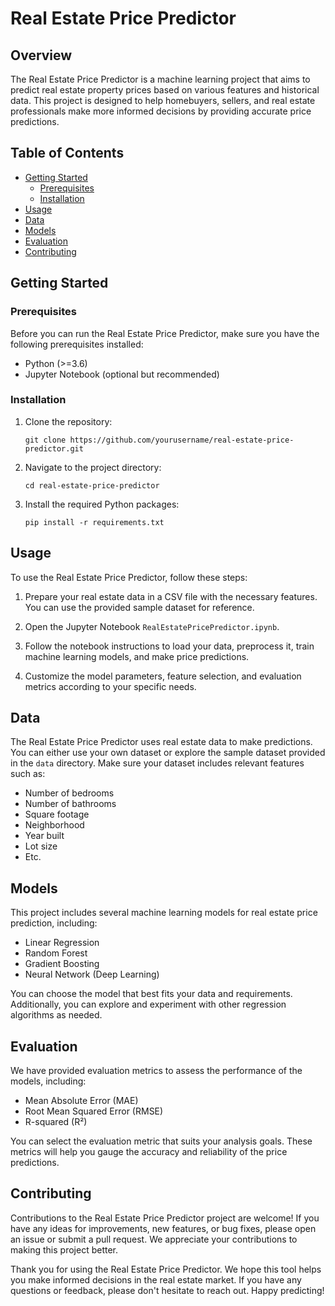 # Real Estate Price Predictor

## Overview

The Real Estate Price Predictor is a machine learning project that aims to predict real estate property prices based on various features and historical data. This project is designed to help homebuyers, sellers, and real estate professionals make more informed decisions by providing accurate price predictions.

## Table of Contents

- [Getting Started](#getting-started)
  - [Prerequisites](#prerequisites)
  - [Installation](#installation)
- [Usage](#usage)
- [Data](#data)
- [Models](#models)
- [Evaluation](#evaluation)
- [Contributing](#contributing)

## Getting Started

### Prerequisites

Before you can run the Real Estate Price Predictor, make sure you have the following prerequisites installed:

- Python (>=3.6)
- Jupyter Notebook (optional but recommended)

### Installation

1. Clone the repository:

   ```shell
   git clone https://github.com/yourusername/real-estate-price-predictor.git
   ```

2. Navigate to the project directory:

   ```shell
   cd real-estate-price-predictor
   ```

3. Install the required Python packages:

   ```shell
   pip install -r requirements.txt
   ```

## Usage

To use the Real Estate Price Predictor, follow these steps:

1. Prepare your real estate data in a CSV file with the necessary features. You can use the provided sample dataset for reference.

2. Open the Jupyter Notebook `RealEstatePricePredictor.ipynb`.

3. Follow the notebook instructions to load your data, preprocess it, train machine learning models, and make price predictions.

4. Customize the model parameters, feature selection, and evaluation metrics according to your specific needs.

## Data

The Real Estate Price Predictor uses real estate data to make predictions. You can either use your own dataset or explore the sample dataset provided in the `data` directory. Make sure your dataset includes relevant features such as:

- Number of bedrooms
- Number of bathrooms
- Square footage
- Neighborhood
- Year built
- Lot size
- Etc.

## Models

This project includes several machine learning models for real estate price prediction, including:

- Linear Regression
- Random Forest
- Gradient Boosting
- Neural Network (Deep Learning)

You can choose the model that best fits your data and requirements. Additionally, you can explore and experiment with other regression algorithms as needed.

## Evaluation

We have provided evaluation metrics to assess the performance of the models, including:

- Mean Absolute Error (MAE)
- Root Mean Squared Error (RMSE)
- R-squared (R²)

You can select the evaluation metric that suits your analysis goals. These metrics will help you gauge the accuracy and reliability of the price predictions.

## Contributing

Contributions to the Real Estate Price Predictor project are welcome! If you have any ideas for improvements, new features, or bug fixes, please open an issue or submit a pull request. We appreciate your contributions to making this project better.

Thank you for using the Real Estate Price Predictor. We hope this tool helps you make informed decisions in the real estate market. If you have any questions or feedback, please don't hesitate to reach out. Happy predicting!
